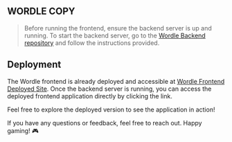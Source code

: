 ## WORDLE COPY

> Before running the frontend, ensure the backend server is up and running. To start the backend server, go to the [Wordle Backend repository](https://github.com/vetal-hovenko/wordle-back) and follow the instructions provided.

## Deployment

The Wordle frontend is already deployed and accessible at [Wordle Frontend Deployed Site](https://wordle-copy-beige.vercel.app/). Once the backend server is running, you can access the deployed frontend application directly by clicking the link.

Feel free to explore the deployed version to see the application in action!

If you have any questions or feedback, feel free to reach out. Happy gaming! 🎮

